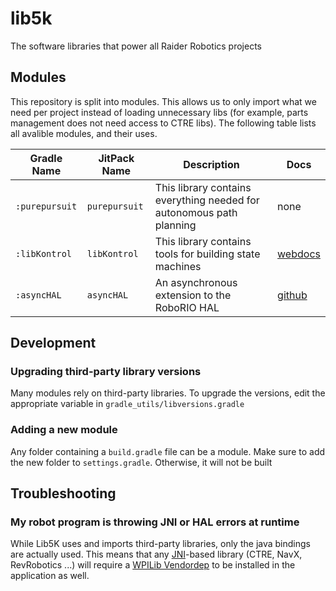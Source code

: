# lib5k
The software libraries that power all Raider Robotics projects

## Modules

This repository is split into modules. This allows us to only import what we need per project instead of loading unnecessary libs (for example, parts management does not need access to CTRE libs). The following table lists all avalible modules, and their uses.

| Gradle Name    | JitPack Name  | Description                                                          | Docs                                                               |
|----------------|---------------|----------------------------------------------------------------------|--------------------------------------------------------------------|
| `:purepursuit` | `purepursuit` | This library contains everything needed for autonomous path planning | none                                                               |
| `:libKontrol`  | `libKontrol`  | This library contains tools for building state machines              | [webdocs](https://cs.5024.ca/webdocs/docs/tutorials/statemachines) |
| `:asyncHAL`    | `asyncHAL`    | An asynchronous extension to the RoboRIO HAL                         | [github](asyncHAL/README.md)                                       |

## Development

### Upgrading third-party library versions
Many modules rely on third-party libraries. To upgrade the versions, edit the appropriate variable in `gradle_utils/libversions.gradle`

### Adding a new module
Any folder containing a `build.gradle` file can be a module. Make sure to add the new folder to `settings.gradle`. Otherwise, it will not be built

## Troubleshooting

### My robot program is throwing JNI or HAL errors at runtime
While Lib5K uses and imports third-party libraries, only the java bindings are actually used. This means that any [JNI](https://en.wikipedia.org/wiki/Java_Native_Interface)-based library (CTRE, NavX, RevRobotics ...) will require a [WPILib Vendordep](https://docs.wpilib.org/en/stable/docs/software/wpilib-overview/3rd-party-libraries.html?highlight=vendor) to be installed in the application as well.